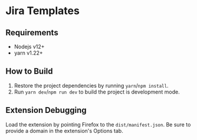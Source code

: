 # Jira Templates

## Requirements

- Nodejs v12+
- yarn v1.22+

## How to Build

1. Restore the project dependencies by running `yarn`/`npm install`.
2. Run `yarn dev`/`npm run dev` to build the project is development mode.

## Extension Debugging

Load the extension by pointing Firefox to the `dist/manifest.json`. Be sure to provide a domain in the extension's Options tab.
